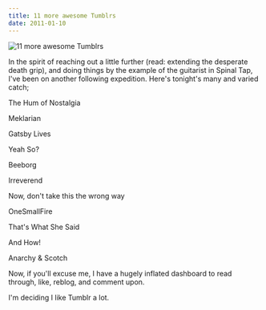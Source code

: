 ```yaml
---
title: 11 more awesome Tumblrs
date: 2011-01-10
---
```


![11 more awesome Tumblrs](https://source.unsplash.com/l7dbl-sUg3k/1600x900)

In the spirit of reaching out a little further (read: extending the desperate death grip), and doing things by the example of the guitarist in Spinal Tap, I've been on another following expedition. Here's tonight's many and varied catch;

The Hum of Nostalgia

Meklarian

Gatsby Lives

Yeah So?

Beeborg

Irreverend

Now, don't take this the wrong way

OneSmallFire

That's What She Said

And How!

Anarchy & Scotch

Now, if you'll excuse me, I have a hugely inflated dashboard to read through, like, reblog, and comment upon.

I'm deciding I like Tumblr a lot.